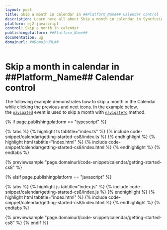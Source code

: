 ```yaml
---
layout: post
title: Skip a month in calendar in ##Platform_Name## Calendar control | Syncfusion
description: Learn here all about Skip a month in calendar in Syncfusion ##Platform_Name## Calendar control of Syncfusion Essential JS 2 and more.
platform: ej2-javascript
control: Skip a month in calendar 
publishingplatform: ##Platform_Name##
documentation: ug
domainurl: ##DomainURL##
---
```


# Skip a month in calendar in ##Platform_Name## Calendar control

The following example demonstrates how to skip a month in the Calendar while clicking the previous and next icons. In the example below,  the [`navigated`](https://helpej2.syncfusion.com/documentation/api/calendar/#navigated) event is used to skip a month with [`navigateTo`](https://helpej2.syncfusion.com/documentation/api/calendar/#navigateto) method.

{% if page.publishingplatform == "typescript" %}

 {% tabs %}
{% highlight ts tabtitle="index.ts" %}
{% include code-snippet/calendar/getting-started-cs8/index.ts %}
{% endhighlight %}
{% highlight html tabtitle="index.html" %}
{% include code-snippet/calendar/getting-started-cs8/index.html %}
{% endhighlight %}
{% endtabs %}
        
{% previewsample "page.domainurl/code-snippet/calendar/getting-started-cs8" %}

{% elsif page.publishingplatform == "javascript" %}

{% tabs %}
{% highlight js tabtitle="index.js" %}
{% include code-snippet/calendar/getting-started-cs8/index.js %}
{% endhighlight %}
{% highlight html tabtitle="index.html" %}
{% include code-snippet/calendar/getting-started-cs8/index.html %}
{% endhighlight %}
{% endtabs %}

{% previewsample "page.domainurl/code-snippet/calendar/getting-started-cs8" %}
{% endif %}

